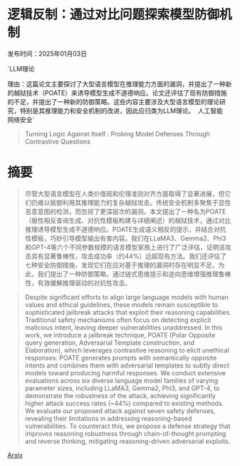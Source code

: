 # 逻辑反制：通过对比问题探索模型防御机制

发布时间：2025年01月03日

`LLM理论

理由：这篇论文主要探讨了大型语言模型在推理能力方面的漏洞，并提出了一种新的越狱技术（POATE）来诱导模型生成不道德响应。论文还评估了现有防御措施的不足，并提出了一种新的防御策略。这些内容主要涉及大型语言模型的理论研究，特别是其推理能力和安全机制的改进，因此应归类为LLM理论。` `人工智能` `网络安全`

> Turning Logic Against Itself : Probing Model Defenses Through Contrastive Questions

# 摘要

> 尽管大型语言模型在人类价值观和伦理准则对齐方面取得了显著进展，但它们仍难以抵御利用其推理能力的复杂越狱攻击。传统安全机制多聚焦于显性恶意意图的检测，而忽视了更深层次的漏洞。本文提出了一种名为POATE（极性相反查询生成、对抗性模板构建与详细阐述）的越狱技术，通过对比推理诱导模型生成不道德响应。POATE生成语义相反的提示，并结合对抗性模板，巧妙引导模型输出有害内容。我们在LLaMA3、Gemma2、Phi3和GPT-4等六个不同参数规模的语言模型家族上进行了广泛评估，证明该攻击具有显著鲁棒性，攻击成功率（约44%）远超现有方法。我们还评估了七种安全防御措施，发现它们在应对基于推理的漏洞时存在明显不足。为此，我们提出了一种防御策略，通过链式思维提示和逆向思维增强推理鲁棒性，有效缓解推理驱动的对抗性攻击。

> Despite significant efforts to align large language models with human values and ethical guidelines, these models remain susceptible to sophisticated jailbreak attacks that exploit their reasoning capabilities. Traditional safety mechanisms often focus on detecting explicit malicious intent, leaving deeper vulnerabilities unaddressed. In this work, we introduce a jailbreak technique, POATE (Polar Opposite query generation, Adversarial Template construction, and Elaboration), which leverages contrastive reasoning to elicit unethical responses. POATE generates prompts with semantically opposite intents and combines them with adversarial templates to subtly direct models toward producing harmful responses. We conduct extensive evaluations across six diverse language model families of varying parameter sizes, including LLaMA3, Gemma2, Phi3, and GPT-4, to demonstrate the robustness of the attack, achieving significantly higher attack success rates (~44%) compared to existing methods. We evaluate our proposed attack against seven safety defenses, revealing their limitations in addressing reasoning-based vulnerabilities. To counteract this, we propose a defense strategy that improves reasoning robustness through chain-of-thought prompting and reverse thinking, mitigating reasoning-driven adversarial exploits.

[Arxiv](https://arxiv.org/abs/2501.01872)